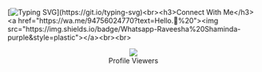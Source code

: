 [![Typing SVG](https://readme-typing-svg.herokuapp.com?font=Rockstar-ExtraBold&color=00F500&lines=Hi!!+I+am+Raveesha+Shaminda.)](https://git.io/typing-svg)<br><h3>Connect With Me</h3><a href="https://wa.me/94756024770?text=Hello.👋%20"><img src="https://img.shields.io/badge/Whatsapp-Raveesha%20Shaminda-purple&style=plastic"></a><br><br>
<div align="center"><img src="https://profile-counter.glitch.me/Raveesha-Shaminda/count.svg" /><br>Profile Viewers</div>
